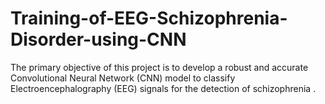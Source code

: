 # Training-of-EEG-Schizophrenia-Disorder-using-CNN
The primary objective of this project is to develop a robust and accurate Convolutional Neural Network (CNN) model to classify Electroencephalography (EEG) signals for the detection of schizophrenia . 
